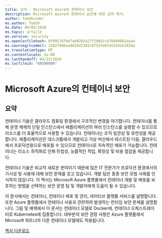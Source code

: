 ```yaml
---
title: 요약 - Microsoft Azure의 컨테이너 보안
description: Microsoft Azure의 컨테이너 보안에 대한 요약 백서.
author: TomShinder
ms.author: TomSh
ms.date: 09/05/2018
ms.topic: article
ms.service: security
ms.openlocfilehash: 0f892767bb7ab8202a27f298b1cb708d9802aaa4
ms.sourcegitcommit: 3102f886aa962842303c8753fe8fa5324a52834a
ms.translationtype: MT
ms.contentlocale: ko-KR
ms.lasthandoff: 04/23/2019
ms.locfileid: "60590090"
---
```

# <a name="container-security-in-microsoft-azure"></a>Microsoft Azure의 컨테이너 보안
## <a name="abstract"></a>요약

컨테이너 기술은 클라우드 컴퓨팅 환경에서 구조적인 변경을 야기합니다. 컨테이너를 통해 운영 체제의 단일 인스턴스에서 애플리케이션의 여러 인스턴스를 실행할 수 있으므로 리소스를 더 효율적으로 사용할 수 있습니다. 컨테이너는 조직 일관성 및 유연성을 제공합니다. 애플리케이션은 데스크톱에서 개발되고 가상 머신에서 테스트된 다음, 클라우드에서 프로덕션용으로 배포될 수 있으므로 컨테이너로 지속적인 배포가 가능합니다. 컨테이너는 리소스 최적화로 인해 민첩성, 능률적인 작업, 확장성 및 비용 절감을 제공합니다.

컨테이너 기술은 비교적 새로운 분야이기 때문에 많은 IT 전문가가 프로덕션 환경에서의 가시성 및 사용에 대해 보안 문제를 갖고 있습니다. 개발 팀은 종종 보안 모범 사례를 인식하지 않습니다. 이 백서는 Microsoft Azure 플랫폼에서 컨테이너 개발 및 배포를 보호하는 방법을 선택하는 보안 운영 팀 및 개발자에게 도움이 될 수 있습니다.

이 문서에서는 컨테이너, 컨테이너 배포 및 관리, 네이티브 플랫폼 서비스를 설명합니다. 또한 Azure 플랫폼에서 컨테이너 사용과 관련하여 발생하는 런타임 보안 문제를 설명합니다. 그림 및 예제에서 이 문서는 컨테이너 모델로 Docker에, 컨테이너 오케스트레이터로 Kubernetes에 집중합니다. 대부분의 보안 권장 사항은 Azure 플랫폼에서 Microsoft 파트너의 다른 컨테이너 모델에도 적용됩니다.

[백서 다운로드](https://azure.microsoft.com/mediahandler/files/resourcefiles/container-security-in-microsoft-azure/Open%20Container%20Security%20in%20Microsoft%20Azure.pdf)